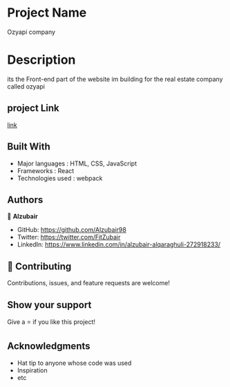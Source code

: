 # Project Name

Ozyapi company

# Description

its the Front-end part of the website im building for the real estate company called ozyapi

## project Link

[link](https://mellifluous-bienenstitch-8176b8.netlify.app/)

## Built With

- Major languages : HTML, CSS, JavaScript
- Frameworks : React
- Technologies used : webpack

## Authors

👤 **Alzubair**

- GitHub: https://github.com/Alzubair98
- Twitter: https://twitter.com/FitZubair
- LinkedIn: https://www.linkedin.com/in/alzubair-alqaraghuli-272918233/

## 🤝 Contributing

Contributions, issues, and feature requests are welcome!

## Show your support

Give a ⭐️ if you like this project!

## Acknowledgments

- Hat tip to anyone whose code was used
- Inspiration
- etc
